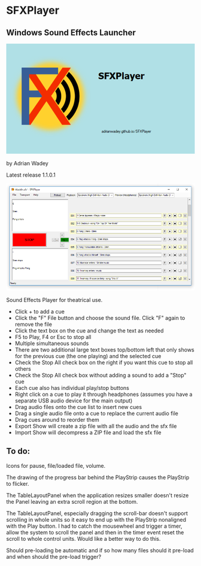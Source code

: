 # SFXPlayer
## Windows Sound Effects Launcher ##

![SplashScreen](SFXPlayer/SFXPlayer/SplashScreen.png)


by Adrian Wadey

Latest release 1.1.0.1

![Screenshot](SFXPlayer/SFXPlayer/SFXPlayer.PNG)

Sound Effects Player for theatrical use.

*    Click + to add a cue
*    Click the "F" File button and choose the sound file. Click "F" again to remove the file
*    Click the text box on the cue and change the text as needed
*    F5 to Play, F4 or Esc to stop all
*    Multiple simultaneous sounds
*    There are two additional large text boxes top/bottom left that only shows for the 
previous cue (the one playing) and the selected cue
*    Check the Stop All check box on the right if you want this cue to stop all others
*    Check the Stop All check box without adding a sound to add a "Stop" cue
*    Each cue also has individual play/stop buttons
*    Right click on a cue to play it through headphones (assumes you have a separate USB 
audio device for the main output)
*    Drag audio files onto the cue list to insert new cues
*    Drag a single audio file onto a cue to replace the current audio file
*    Drag cues around to reorder them
*    Export Show will create a zip file with all the audio and the sfx file
*    Import Show will decompress a ZIP file and load the sfx file



## To do:

Icons for pause, file/loaded file, volume.

The drawing of the progress bar behind the PlayStrip causes the PlayStrip to flicker.

The TableLayoutPanel when the application resizes smaller doesn't resize the Panel leaving an extra scroll region at the bottom.

The TableLayoutPanel, especially dragging the scroll-bar doesn't support scrolling in whole units so it easy to end up with the PlayStrip nonaligned with the Play button.
I had to catch the mousewheel and trigger a timer, 
allow the system to scroll the panel and then in the timer event reset the scroll to whole control 
units. Would like a better way to do this.

Should pre-loading be automatic and if so how many files should it pre-load and when should the pre-load trigger?
